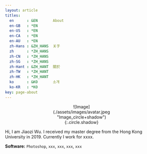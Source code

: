 ```yaml
---
layout: article
titles:
  en      : &EN       About
  en-GB   : *EN
  en-US   : *EN
  en-CA   : *EN
  en-AU   : *EN
  zh-Hans : &ZH_HANS  关于
  zh      : *ZH_HANS
  zh-CN   : *ZH_HANS
  zh-SG   : *ZH_HANS
  zh-Hant : &ZH_HANT  關於
  zh-TW   : *ZH_HANT
  zh-HK   : *ZH_HANT
  ko      : &KO       소개
  ko-KR   : *KO
key: page-about
---
```


<div style="width:40%; margin:0 auto;" align="center" markdown="1">
![Image](./assets/images/avatar.jpeg "Image_circle+shadow"){:.circle.shadow}
</div>

Hi, I am Jiaozi Wu. I received my master degree from the Hong Kong University in 2019. Currently I 
work for xxxx.

__Software:__ `Photoshop`, `xxx`, `xxx`, `xxx`, `xxx`
